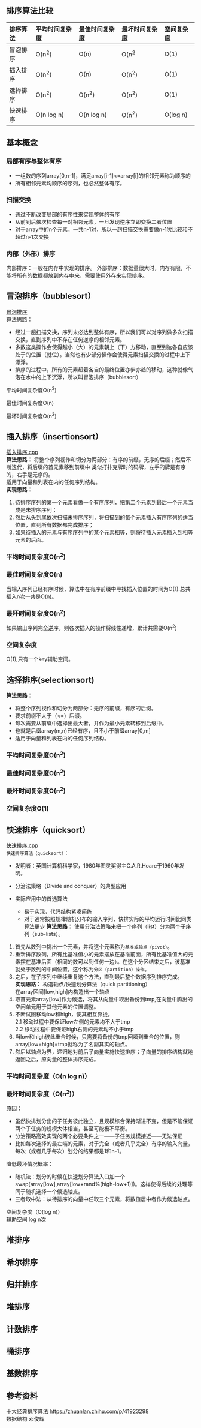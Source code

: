 ## 排序算法比较
|排序算法|平均时间复杂度|最佳时间复杂度|最坏时间复杂度|空间复杂度|
|:-|:-|:-|:-|:-|
|冒泡排序|O(n<sup>2</sup>)|O(n)|O(n<sup>2</sup>|O(1)|
|插入排序|O(n<sup>2</sup>)|O(n)|O(n<sup>2</sup>)|O(1)|
|选择排序|O(n<sup>2</sup>)|O(n<sup>2</sup>)|O(n<sup>2</sup>)|O(1)|
|快速排序|O(n log n)|O(n log n)|O(n<sup>2</sup>)|O(log n)|

## 基本概念
### 局部有序与整体有序
- 一组数的序列array[0,n-1]，满足array[i-1]<=array[i]的相邻元素称为顺序的
- 所有相邻元素均顺序的序列，也必然整体有序。
### 扫描交换
- 通过不断改变局部的有序性来实现整体的有序
- 从前到后依次检查每一对相邻元素，一旦发现逆序立即交换二者位置
- 对于array中的n个元素，一共n-1对，所以一趟扫描交换需要做n-1次比较和不超过n-1次交换
### 内部（外部）排序
内部排序：一般在内存中实现的排序。
外部排序：数据量很大时，内存有限，不能将所有的数据都放到内存中来，需要使用外存来实现排序。

## 冒泡排序（bubblesort） 
[冒泡排序](./冒泡排序.cpp)  
算法思路：
- 经过一趟扫描交换，序列未必达到整体有序，所以我们可以对序列做多次扫描交换，直到序列中不存在任何逆序的相邻元素。
- 多数这类操作会使得越小（大）的元素朝上（下）方移动，直至到达各自应该处于的位置（就位）。当然也有少部分操作会使得元素扫描交换的过程中上下漂浮。
- 排序的过程中，所有的元素超着各自的最终位置亦步亦趋的移动，这种就像气泡在水中的上下沉浮，所以叫冒泡排序（bubblesort）

平均时间复杂度O(n<sup>2</sup>)       

最佳时间复杂度O(n)      

最坏时间复杂度O(n<sup>2</sup>)       

## 插入排序（insertionsort）
[插入排序.cpp](./插入排序.cpp)  
**算法思路：**
将整个序列视作和切分为两部分：有序的前缀，无序的后缀；然后不断迭代，将后缀的首元素移到前缀中 
类似打扑克牌时的码牌，左手的牌是有序的，右手是无序的。  
适用于向量和列表在内的任何序列结构。  
**实现思路：**
1. 待排序序列的第一个元素看做一个有序序列，把第二个元素到最后一个元素当成是未排序序列；
2. 然后从头到尾依次扫描未排序序列，将扫描到的每个元素插入有序序列的适当位置，直到所有数据都完成排序；
3. 如果待插入的元素与有序序列中的某个元素相等，则将待插入元素插入到相等元素的后面。
### 平均时间复杂度O(n<sup>2</sup>)  

### 最佳时间复杂度O(n)    
当输入序列已经有序时候，算法中在有序前缀中寻找插入位置的时间为O(1).总共插入n次一共是O(n)。
### 最坏时间复杂度O(n<sup>2</sup>)   
如果输出序列完全逆序，则各次插入的操作将线性递增，累计共需要O(n<sup>2</sup>)
### 空间复杂度
O(1),只有一个key辅助空间。

## 选择排序(selectionsort)

**算法思路：** 
- 将整个序列视作和切分为两部分：无序的前缀，有序的后缀。
- 要求前缀不大于（<=）后缀。
- 每次需要从前缀中选择出最大者，并作为最小元素转移到后缀中。
- 也就是后缀array(m,n)已经有序，且不小于前缀array[0,m]
- 适用于向量和列表在内的任何序列结构。

### 平均时间复杂度O(n<sup>2</sup>)     

### 最佳时间复杂度O(n<sup>2</sup>)   

### 最坏时间复杂度O(n<sup>2</sup>)  

### 空间复杂度O(1)  





## 快速排序（quicksort）
[快速排序.cpp](./快速排序.cpp)    
`快速排序算法（quicksort）`：
- 发明者：英国计算机科学家，1980年图灵奖得主C.A.R.Hoare于1960年发明。
- 分治法策略（Divide and conquer）的典型应用

- 实际应用中的首选算法
  - 易于实现，代码结构紧凑简练
  - 对于通常按照规律随机分布的输入序列，快排实际的平均运行时间比同类算法更少
**算法思路：**
使用分治法策略来把一个序列（list）分为两个子序列（sub-lists）。
1. 首先从数列中挑出一个元素，并将这个元素称为`基准或轴点（pivot）`。
2. 重新排序数列，所有比基准值小的元素摆放在基准前面，所有比基准值大的元素摆在基准后面（相同的数可以到任何一边）。在这个分区结束之后，该基准就处于数列的中间位置。这个称为`分区（partition）操作`。
3. 之后，在子序列中继续重复这个方法，直到最后整个数据序列排序完成。  
**实现思路：**
构造轴点/快速划分算法（quick partitioning）  
在array区间[low,high]内构造出一个轴点
1. 取首元素array[low]作为候选，将其从向量中取出备份到tmp,在向量中腾出的空闲单元用于其他元素的位置调整。 
2. 不断试图移动low和high，使其相互靠拢。  
  2.1 移动过程中要保证low左侧的元素均不大于tmp  
  2.2 移动过程中要保证high右侧的元素均不小于tmp
3. 当low和high彼此重合时候，只需要将备份的tmp回填到重合的位置，则array[low=high]=tmp就称为了名副其实的轴点。
4. 然后以轴点为界，递归地对前后子向量实施快速排序；子向量的排序结构就地返回之后，原向量的整体排序完成。


### 平均时间复杂度（O(n log n)）

### 最坏时间复杂度（O(n<sup>2</sup>)）  
原因：    
- 虽然快排划分出的子任务彼此独立，且规模综合保持渐进不变，但是不能保证两个子任务的规模大体相当，甚至可能极不平衡。  
- 分治策略高效实现的两个必要条件之一——子任务规模接近——无法保证
- 比如每次选择的最左端的元素，对于完全（或者几乎完全）有序的输入向量，每次（或者几乎每次）划分的结果都是1和n-1。

降低最坏情况概率：  
- 随机法：划分的时候在快速划分算法入口加一个swap(array[low],array[low+rand%(high-low+1)])。这样使得后续的处理等同于随机选择一个候选轴点。  
- 三者取中法：从待排序的向量中任取三个元素，将数值居中者作为候选轴点。  

空间复杂度（O(log n)）   
辅助空间 log n次



## 堆排序




## 希尔排序



## 归并排序


## 堆排序



## 计数排序



## 桶排序



## 基数排序





## 参考资料
十大经典排序算法 https://zhuanlan.zhihu.com/p/41923298  
数据结构 邓俊辉
